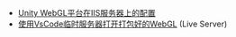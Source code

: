 - [Unity WebGL平台在IIS服务器上的配置](https://blog.csdn.net/por_sb_tu_y/article/details/139149305)
- [使用VsCode临时服务器打开打包好的WebGL](https://blog.csdn.net/zhou_yh_/article/details/137405280) (Live Server)